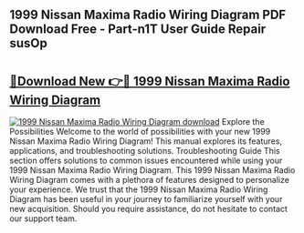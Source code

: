 ## 1999 Nissan Maxima Radio Wiring Diagram PDF Download Free - Part-n1T User Guide Repair susOp

# <h2><a href="http://dflc0hc.blite.top/?on=1999+Nissan+Maxima+Radio+Wiring+Diagram">🔗Download New 👉🔴 1999 Nissan Maxima Radio Wiring Diagram</a></h2>

[![1999 Nissan Maxima Radio Wiring Diagram download](https://i.imgur.com/lujVjoI.png)](http://dflc0hc.blite.top/?on=1999+Nissan+Maxima+Radio+Wiring+Diagram)
Explore the Possibilities Welcome to the world of possibilities with your new 1999 Nissan Maxima Radio Wiring Diagram! This manual explores its features, applications, and troubleshooting solutions. Troubleshooting Guide This section offers solutions to common issues encountered while using your 1999 Nissan Maxima Radio Wiring Diagram. This 1999 Nissan Maxima Radio Wiring Diagram comes with a plethora of features designed to personalize your experience. We trust that the 1999 Nissan Maxima Radio Wiring Diagram has been useful in your journey to familiarize yourself with your new acquisition. Should you require assistance, do not hesitate to contact our support team.
